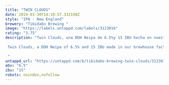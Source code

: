 ```yaml
---
title: "TWIN CLOUDS"
date: 2019-03-30T14:10:57.332198Z
style: "IPA - New England"
brewery: "Tibidabo Brewing "
image: "https://labels.untappd.com/labels/3123016"
rating: "3.75"
description: "Twin Clouds, una DDH Neipa de 6.5%y 15 IBU hecha en nuestra fábrica brewhouse de Barcelona. Se trata de una cerveza turbia cargada con los lúpulos Mosaic, Simcoe e Idaho 7 y que presenta un amargor bajo y aromas de mango, mandarina y melocotón.   Twin Clouds, a DDH Neipa of 6.5% and 15 IBU made in our brewhouse factory in Barcelona. It is a cloudy beer loaded with Mosaic, Simcoe and Idaho 7 and presents a low bitterness and aromas of mango, tangerine and peach.  "
untappd_url: "https://untappd.com/b/tibidabo-brewing-twin-clouds/3123016"
abv: "6.5"
ibu: "15"
robots: noindex,nofollow
---
```

